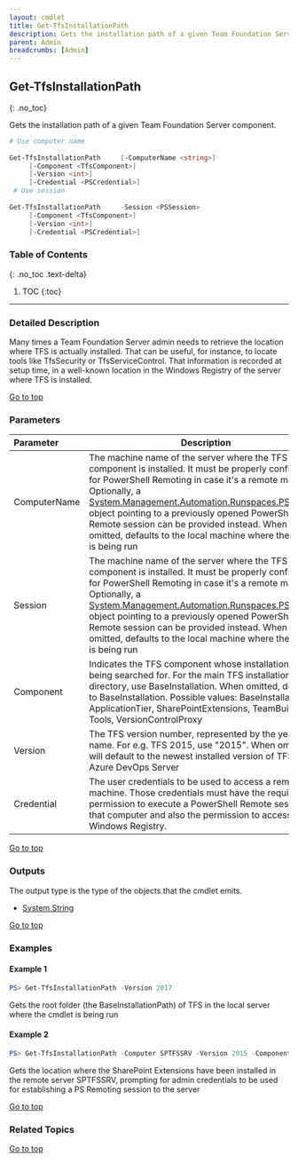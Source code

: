 ```yaml
---
layout: cmdlet
title: Get-TfsInstallationPath
description: Gets the installation path of a given Team Foundation Server component.
parent: Admin
breadcrumbs: [Admin]
---
```

## Get-TfsInstallationPath
{: .no_toc}

Gets the installation path of a given Team Foundation Server component.

```powershell
# Use computer name
 
Get-TfsInstallationPath     [-ComputerName <string>]
     [-Component <TfsComponent>]
     [-Version <int>]
     [-Credential <PSCredential>]
 # Use session
 
Get-TfsInstallationPath     -Session <PSSession>
     [-Component <TfsComponent>]
     [-Version <int>]
     [-Credential <PSCredential>]

```

### Table of Contents
{: .no_toc .text-delta}

1. TOC
{:toc}

-----

### Detailed Description 

Many times a Team Foundation Server admin needs to retrieve the location where TFS is actually installed. That can be useful, for instance, to locate tools like TfsSecurity or TfsServiceControl. That information is recorded at setup time, in a well-known location in the Windows Registry of the server where TFS is installed.

[Go to top](#get-tfsinstallationpath)
### Parameters

| Parameter | Description |
|:----------|-------------|
 | ComputerName | The machine name of the server where the TFS component is installed. It must be properly configured for PowerShell Remoting in case it's a remote machine. Optionally, a [System.Management.Automation.Runspaces.PSSession](https://docs.microsoft.com/en-us/dotnet/api/System.Management.Automation.Runspaces.PSSession) object pointing to a previously opened PowerShell Remote session can be provided instead. When omitted, defaults to the local machine where the script is being run |
 | Session | The machine name of the server where the TFS component is installed. It must be properly configured for PowerShell Remoting in case it's a remote machine. Optionally, a [System.Management.Automation.Runspaces.PSSession](https://docs.microsoft.com/en-us/dotnet/api/System.Management.Automation.Runspaces.PSSession) object pointing to a previously opened PowerShell Remote session can be provided instead. When omitted, defaults to the local machine where the script is being run |
 | Component | Indicates the TFS component whose installation path is being searched for. For the main TFS installation directory, use BaseInstallation. When omitted, defaults to BaseInstallation.   Possible values: BaseInstallation, ApplicationTier, SharePointExtensions, TeamBuild, Tools, VersionControlProxy |
 | Version | The TFS version number, represented by the year in its name. For e.g. TFS 2015, use "2015". When omitted, will default to the newest installed version of TFS / Azure DevOps Server |
 | Credential | The user credentials to be used to access a remote machine. Those credentials must have the required permission to execute a PowerShell Remote session on that computer and also the permission to access the Windows Registry. |
 
[Go to top](#get-tfsinstallationpath)

### Outputs

The output type is the type of the objects that the cmdlet emits.

* [System.String](https://docs.microsoft.com/en-us/dotnet/api/System.String)

[Go to top](#get-tfsinstallationpath)

### Examples


#### Example 1
```powershell
PS> Get-TfsInstallationPath -Version 2017
```

Gets the root folder (the BaseInstallationPath) of TFS in the local server where the cmdlet is being run

#### Example 2
```powershell
PS> Get-TfsInstallationPath -Computer SPTFSSRV -Version 2015 -Component SharepointExtensions -Credentials (Get-Credentials)
```

Gets the location where the SharePoint Extensions have been installed in the remote server SPTFSSRV, prompting for admin credentials to 
be used for establishing a PS Remoting session to the server


[Go to top](#get-tfsinstallationpath)

### Related Topics



[Go to top](#get-tfsinstallationpath)

